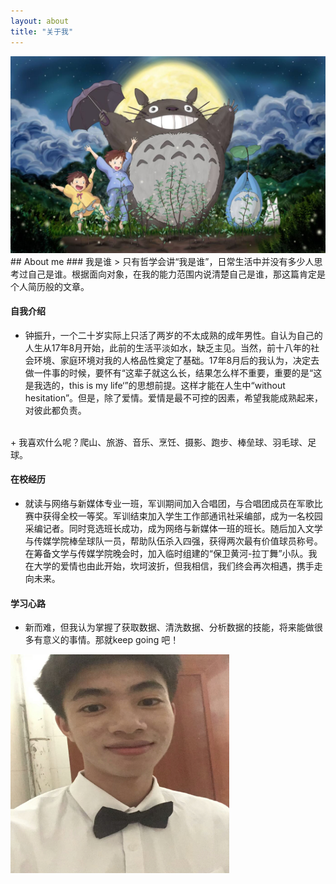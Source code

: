 ```yaml
---
layout: about
title: "关于我"
---
```


<div>
<img src="/assets/images/aboutme.jpg" width:100%;>
</div>
## About me
### 我是谁
> 只有哲学会讲“我是谁”，日常生活中并没有多少人思考过自己是谁。根据面向对象，在我的能力范围内说清楚自己是谁，那这篇肯定是个人简历般的文章。

#### 自我介绍
 + 钟振升，一个二十岁实际上只活了两岁的不太成熟的成年男性。自认为自己的人生从17年8月开始，此前的生活平淡如水，缺乏主见。当然，前十八年的社会环境、家庭环境对我的人格品性奠定了基础。17年8月后的我认为，决定去做一件事的时候，要怀有“这辈子就这么长，结果怎么样不重要，重要的是“这是我选的，this is my life‘”的思想前提。这样才能在人生中“without hesitation”。但是，除了爱情。爱情是最不可控的因素，希望我能成熟起来，对彼此都负责。
 
 <br>
 + 我喜欢什么呢？爬山、旅游、音乐、烹饪、摄影、跑步、棒垒球、羽毛球、足球。
 
#### 在校经历
 + 就读与网络与新媒体专业一班，军训期间加入合唱团，与合唱团成员在军歌比赛中获得全校一等奖。军训结束加入学生工作部通讯社采编部，成为一名校园采编记者。同时竞选班长成功，成为网络与新媒体一班的班长。随后加入文学与传媒学院棒垒球队一员，帮助队伍杀入四强，获得两次最有价值球员称号。在筹备文学与传媒学院晚会时，加入临时组建的“保卫黄河-拉丁舞”小队。我在大学的爱情也由此开始，坎坷波折，但我相信，我们终会再次相遇，携手走向未来。
 
#### 学习心路
 + 新而难，但我认为掌握了获取数据、清洗数据、分析数据的技能，将来能做很多有意义的事情。那就keep going 吧！

<div>
<img src="/assets/images/selfie.jpg" width="350px" height="350px">
</div>



